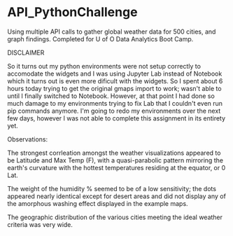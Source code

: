 # API_PythonChallenge
Using multiple API calls to gather global weather data for 500 cities, and graph findings. Completed for U of O Data Analytics Boot Camp.

DISCLAIMER

So it turns out my python environments were not setup correctly to accomodate the widgets and I was using Jupyter Lab instead of Notebook which it turns out is even more dificult with the widgets. So I spent about 6 hours today trying to get the original gmaps import to work; wasn't able to until I finally switched to Notebook. However, at that point I had done so much damage to my environments trying to fix Lab that I couldn't even run pip commands anymore. I'm going to redo my environments over the next few days, however I was not able to complete this assignment in its entirety yet. 


Observations:

The strongest corrleation amongst the weather visualizations appeared to be Latitude and Max Temp (F), with a quasi-parabolic pattern mirroring the earth's curvature with the hottest temperatures residing at the equator, or 0 Lat.

The weight of the humidity % seemed to be of a low sensitivity; the dots appeared nearly identical except for desert areas and did not display any of the amorphous washing effect displayed in the example maps.

The geographic distribution of the various cities meeting the ideal weather criteria was very wide.

